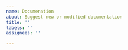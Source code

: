 ```yaml
---
name: Documenation
about: Suggest new or modified documentation
title: ''
labels: ''
assignees: ''

---
```



